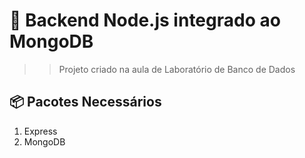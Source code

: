 # 🎂 Backend Node.js integrado ao MongoDB
>> Projeto criado na aula de Laboratório de Banco de Dados

## 📦 Pacotes Necessários
1. Express
2. MongoDB